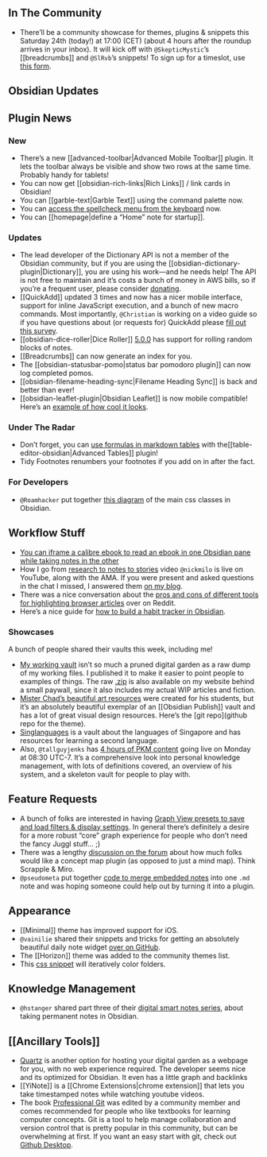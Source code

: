 ## In The Community

* There’ll be a community showcase for themes, plugins & snippets this Saturday 24th (today!) at 17:00 (CET) (about 4 hours after the roundup arrives in your inbox). It will kick off with `@SkepticMystic`’s [[breadcrumbs]] and `@SlRvb`’s snippets! To sign up for a timeslot, use [this form](https://forms.gle/GjCnroTx7roCdhuq6). 
## Obsidian Updates

## Plugin News

### New
* There’s a new [[advanced-toolbar|Advanced Mobile Toolbar]] plugin. It lets the toolbar always be visible and show two rows at the same time. Probably handy for tablets! 
* You can now get [[obsidian-rich-links|Rich Links]] / link cards in Obsidian! 
* You can [[garble-text|Garble Text]] using the command palette now. 
* You can [access the spellcheck menu from the keyboard](https://github.com/zapthedingbat/obsidian-keyboard-context-menu-fix-plugin) now. 
* You can [[homepage|define a “Home” note for startup]].
 
### Updates
* The lead developer of the Dictionary API is not a member of the Obsidian community, but if you are using the [[obsidian-dictionary-plugin|Dictionary]], you are using his work—and he needs help! The API is not free to maintain and it’s costs a bunch of money in AWS bills, so if you’re a frequent user, please consider [donating](https://github.com/meetDeveloper/freeDictionaryAPI).
* [[QuickAdd]] updated 3 times and now has a nicer mobile interface, support for inline JavaScript execution, and a bunch of new macro commands. Most importantly, `@Christian` is working on a video guide so if you have questions about (or requests for) QuickAdd please [fill out this survey](https://forms.gle/6dAit3XKjVrcrxxS8). 
* [[obsidian-dice-roller|Dice Roller]] [5.0.0](https://github.com/valentine195/obsidian-dice-roller) has support for rolling random blocks of notes.
* [[Breadcrumbs]] can now generate an index for you.
* The [[obsidian-statusbar-pomo|status bar pomodoro plugin]] can now log completed pomos. 
* [[obsidian-filename-heading-sync|Filename Heading Sync]] is back and better than ever! 
* [[obsidian-leaflet-plugin|Obsidian Leaflet]] is now mobile compatible! Here’s an [example of how cool it looks](http://discordapp.com/channels/686053708261228577/805952223124520961/867574568574648352). 

### Under The Radar
* Don’t forget, you can [use formulas in markdown tables](https://github.com/tgrosinger/advanced-tables-obsidian/blob/main/docs/help.md#using-formulas-in-markdown-tables) with the[[table-editor-obsidian|Advanced Tables]] plugin! 
* Tidy Footnotes renumbers your footnotes if you add on in after the fact.

### For Developers
* `@Roamhacker` put together [this diagram](https://discord.com/channels/686053708261228577/702656734631821413/866632447944163348) of the main css classes in Obsidian. 

## Workflow Stuff

* [You can iframe a calibre ebook to read an ebook in one Obsidian pane while taking notes in the other](https://forum.obsidian.md/t/workflow-reading-ebook-epub-mobi-azw-etc-in-obsidian/17977/7)
* How I go from [research to notes to stories](https://www.youtube.com/watch?v=8sxyYbh5mio) video `@nickmilo` is live on YouTube, along with the AMA. If you were present and asked questions in the chat I missed, I answered them [on my blog](https://eleanorkonik.com/now-available-my-notes-stories-shortform-articles/). 
* There was a nice conversation about the [pros and cons of different tools for highlighting browser articles](https://www.reddit.com/r/ObsidianMD/comments/oo96v0/trying_to_collect_my_browsing_highlights_through/) over on Reddit. 
* Here’s a nice guide for [how to build a habit tracker in Obsidian](https://www.owenvachell.com/how-to-build-a-habit-tracker-in-obsidian/). 
### Showcases

 A bunch of people shared their vaults this week, including me! 

* [My working vault](https://forum.obsidian.md/t/iterative-rainbow-folder-colors-css/21066) isn’t so much a pruned digital garden as a raw dump of my working files. I published it to make it easier to point people to examples of things. The raw [.zip](https://newsletter.eleanorkonik.com/changelog-20210708/) is also available on my website behind a small paywall, since it also includes my actual WIP articles and fiction.
* [Mister Chad’s beautiful art resources](https://mister-chad.com/) were created for his students, but it’s an absolutely beautiful exemplar of an [[Obsidian Publish]] vault and has a lot of great visual design resources. Here’s the [git repo](github repo for the theme). 
* [Singlanguages](https://publish.obsidian.md/singlanguages/500+Singlanguages/Welcome+Page) is a vault about the languages of Singapore and has resources for learning a second language. 
 * Also, `@tallguyjenks` has [4 hours of PKM content](https://youtu.be/wB89lJs5A3s) going live on Monday at 08:30 UTC-7. It’s a comprehensive look into personal knowledge management, with lots of definitions covered, an overview of his system, and a skeleton vault for people to play with. 
## Feature Requests
* A bunch of folks are interested in having [Graph View presets to save and load filters & display settings](https://forum.obsidian.md/t/graph-view-presets-to-save-and-load-filters-display-settings/8131). In general there’s definitely a desire for a more robust “core” graph experience for people who don’t need the fancy Juggl stuff… ;) 
* There was a lengthy [discussion on the forum](https://forum.obsidian.md/t/concept-map-plugin-idea/21256) about how much folks would like a concept map plugin (as opposed to just a mind map). Think Scrapple & Miro.  
* `@pseudometa` put together [code to merge embedded notes](http://discordapp.com/channels/686053708261228577/722584061087842365/867858741370421269) into one `.md` note and was hoping someone could help out by turning it into a plugin.
## Appearance
* [[Minimal]] theme has improved support for iOS. 
* `@vainilie` shared their snippets and tricks for getting an absolutely beautiful daily note widget [over on GitHub](https://github.com/ohlinn/vainilla-style#daily-note). 
* The [[Horizon]] theme was added to the community themes list. 
* This [css snippet](https://forum.obsidian.md/t/iterative-rainbow-folder-colors-css/21066) will iteratively color folders.

## Knowledge Management
* `@hstanger` shared part three of their [digital smart notes series](https://harleystagner.com/digital-smart-notes-in-obsidian-part-3-how-to-create-permanent-notes/), about taking permanent notes in Obsidian. 

## [[Ancillary Tools]]
* [Quartz](https://quartz.jzhao.xyz/) is another option for hosting your digital garden as a webpage for you, with no web experience required. The developer seems nice and its optimized for Obsidian. It even has a little graph and backlinks  
* [[YiNote]] is a [[Chrome Extensions|chrome extension]] that lets you take timestamped notes while watching youtube videos.
* The book [Professional Git](https://www.amazon.com/Professional-Git-Brent-Laster/dp/111928497X) was edited by a community member and comes recommended for people who like textbooks for learning computer concepts. Git is a tool to help manage collaboration and version control that is pretty popular in this community, but can be overwhelming at first. If you want an easy start with git, check out [Github Desktop](https://desktop.github.com/). 
